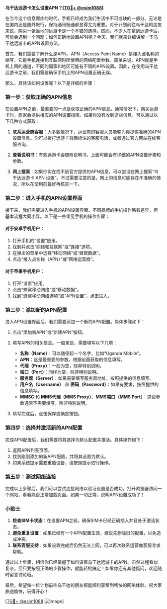 **乌干达远游卡怎么设置APN？[[TG💪+ @esim1088](https://t.me/s/esim1088)]**

在当今这个信息爆炸的时代，手机已经成为我们生活中不可或缺的一部分。无论是在国内还是国外旅行，保持通讯畅通都显得尤为重要。对于计划前往乌干达的朋友来说，购买一张当地的远游卡是一个不错的选择。然而，不少人在拿到远游卡后，可能会遇到一个问题：如何正确地设置APN呢？今天，我们就来详细讲解一下乌干达远游卡的APN设置方法。

首先，我们需要了解什么是APN。APN（Access Point Name）是接入点名称的缩写，它是手机连接到互联网时所使用的网络配置参数。简单来说，APN就是手机上网的通道，不同的国家和地区可能有不同的APN设置。因此，在使用乌干达远游卡之前，我们需要确保手机上的APN设置正确无误。

那么，具体该如何设置呢？以下是详细的步骤：

### 第一步：获取正确的APN信息

在设置APN之前，最重要的一点是获取正确的APN信息。通常情况下，购买远游卡时，商家会提供相应的APN设置指南。如果你没有收到这些信息，可以通过以下几种方式获取：

1. **联系运营商客服**：大多数情况下，运营商的客服人员能够为你提供准确的APN设置信息。你可以拨打远游卡背面标注的客服电话，或者通过官方网站在线客服咨询。
   
2. **查看说明书**：有些远游卡会随附说明书，上面可能会有详细的APN设置步骤和参数。

3. **网上搜索**：如果你实在找不到官方提供的APN信息，可以尝试在网上搜索“乌干达远游卡 APN 设置”。不过需要注意的是，网上的信息可能存在不准确的情况，所以在使用前最好再核实一下。

### 第二步：进入手机的APN设置界面

接下来，我们需要进入手机的APN设置界面。不同品牌的手机操作略有差异，但基本流程大同小异。以下是一些常见手机的操作步骤：

#### 对于安卓手机用户：
1. 打开手机的“设置”应用。
2. 找到并点击“网络和互联网”或“连接”选项。
3. 在弹出的菜单中选择“移动网络”或“蜂窝数据”。
4. 点击“接入点名称（APN）”或“网络运营商”。

#### 对于苹果手机用户：
1. 打开“设置”应用。
2. 点击“蜂窝移动网络”或“移动数据”。
3. 找到“蜂窝移动网络选项”或“APN设置”，点击进入。

### 第三步：添加新的APN配置

进入APN设置界面后，我们需要添加一个新的APN配置。具体步骤如下：

1. 点击“添加新APN”或“新建APN”按钮。
2. 填写APN的相关信息。一般来说，需要填写以下几项：
   - **名称（Name）**：可以随便起一个名字，比如“Uganda Mobile”。
   - **APN**：这是最重要的参数，根据前面获取的信息填写。
   - **代理（Proxy）**：一般为空，除非特别说明。
   - **端口（Port）**：同样为空，除非特别说明。
   - **服务器（Server）**：如果需要填写服务器地址，按照提供的信息填写。
   - **用户名（Username）** 和 **密码（Password）**：如果有要求，按照提供的信息填写。
   - **MMSC** 和 **MMS代理（MMS Proxy）**、**MMS端口（MMS Port）**：这些参数通常不需要填写，除非特别说明。

3. 填写完成后，点击保存或确定按钮。

### 第四步：选择并激活新的APN配置

完成APN配置后，我们需要将其选择为默认配置并激活。具体操作如下：

1. 返回APN列表页面。
2. 找到刚刚添加的新APN配置，并将其设置为默认。
3. 如果系统提示需要重启设备，请按照提示进行操作。

### 第五步：测试网络连接

完成以上步骤后，我们可以尝试连接网络以验证设置是否成功。打开浏览器访问一个网站，看看能否正常加载页面。如果一切正常，说明APN设置成功了！

### 小贴士

1. **检查SIM卡状态**：在设置APN之前，确保SIM卡已经正确插入并且处于激活状态。
2. **避免重复设置**：如果已经有一个APN配置生效，建议先删除旧的配置，以免造成冲突。
3. **联系客服支持**：如果设置完成后仍然无法上网，可以再次联系运营商客服寻求帮助。

通过以上步骤，相信你已经掌握了如何设置乌干达远游卡的APN。虽然过程看似复杂，但只要按照正确的步骤操作，就能轻松搞定！如果你还有其他疑问，欢迎随时留言讨论哦。

最后，希望每一位计划前往乌干达的朋友都能顺利享受到畅快的网络体验。祝大家旅途愉快，玩得开心！

[[TG💪+ @esim1088](https://t.me/s/esim1088) ![Image](https://i.postimg.cc/4NQfJmqS/Snipaste-2025-05-13-00-14-12.png)]